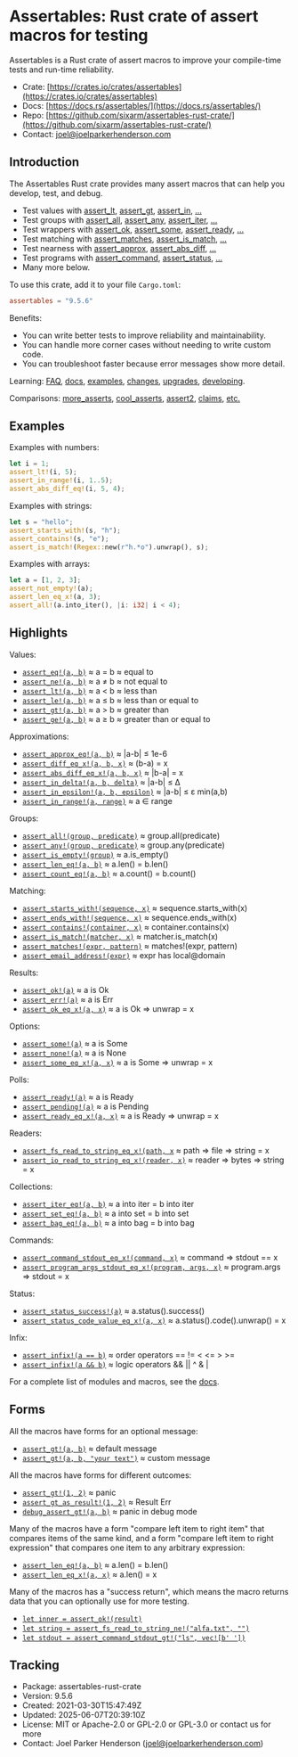 <!--
tags: #assert #assertion #rust #testing #macros #tdd #testdrivendevelopment
-->

# Assertables: Rust crate of assert macros for testing

Assertables is a Rust crate of assert macros to improve your compile-time tests and run-time reliability.

* Crate: [https://crates.io/crates/assertables](https://crates.io/crates/assertables)
* Docs: [https://docs.rs/assertables/](https://docs.rs/assertables/)
* Repo: [https://github.com/sixarm/assertables-rust-crate/](https://github.com/sixarm/assertables-rust-crate/)
* Contact: [joel@joelparkerhenderson.com](mailto:joel@joelparkerhenderson.com)

## Introduction

The Assertables Rust crate provides many assert macros
that can help you develop, test, and debug.

* Test values with
  [assert_lt](https://docs.rs/assertables/9.5.6/assertables/assert_lt),
  [assert_gt](https://docs.rs/assertables/9.5.6/assertables/assert_gt),
  [assert_in](https://docs.rs/assertables/9.5.6/assertables/assert_in),
  […](https://docs.rs/assertables)
* Test groups with
  [assert_all](https://docs.rs/assertables/9.5.6/assertables/assert_all),
  [assert_any](https://docs.rs/assertables/9.5.6/assertables/assert_any),
  [assert_iter](https://docs.rs/assertables/9.5.6/assertables/assert_iter),
  […](https://docs.rs/assertables)
* Test wrappers with
  [assert_ok](https://docs.rs/assertables/9.5.6/assertables/assert_ok),
  [assert_some](https://docs.rs/assertables/9.5.6/assertables/assert_some),
  [assert_ready](https://docs.rs/assertables/9.5.6/assertables/assert_ready),
  […](https://docs.rs/assertables)
* Test matching with
  [assert_matches](https://docs.rs/assertables/9.5.6/assertables/assert_matches),
  [assert_is_match](https://docs.rs/assertables/9.5.6/assertables/assert_is_match),
  […](https://docs.rs/assertables)
* Test nearness with
  [assert_approx](https://docs.rs/assertables/9.5.6/assertables/assert_approx),
  [assert_abs_diff](https://docs.rs/assertables/9.5.6/assertables/assert_abs_diff),
  […](https://docs.rs/assertables/)
* Test programs with
  [assert_command](https://docs.rs/assertables/9.5.6/assertables/assert_command),
  [assert_status](https://docs.rs/assertables/9.5.6/assertables/assert_staus),
  […](https://docs.rs/assertables)
* Many more below.

To use this crate, add it to your file `Cargo.toml`:

```toml
assertables = "9.5.6"
```

Benefits:

* You can write better tests to improve reliability and maintainability.
* You can handle more corner cases without needing to write custom code.
* You can troubleshoot faster because error messages show more detail.

Learning:
[FAQ](https://github.com/SixArm/assertables-rust-crate/tree/main/help/faq),
[docs](https://docs.rs/assertables/),
[examples](https://github.com/SixArm/assertables-rust-crate/blob/main/tests/examples/),
[changes](https://github.com/SixArm/assertables-rust-crate/tree/main/CHANGES.md),
[upgrades](https://github.com/SixArm/assertables-rust-crate/tree/main/help/upgrades/upgrade-from-version-8-to-9),
[developing](https://github.com/SixArm/assertables-rust-crate/tree/main/help/developing/).

Comparisons:
[more_asserts](https://github.com/SixArm/assertables-rust-crate/tree/main/help/comparisons/more_asserts),
[cool_asserts](https://github.com/SixArm/assertables-rust-crate/tree/main/help/comparisons/cool_asserts),
[assert2](https://github.com/SixArm/assertables-rust-crate/tree/main/help/comparisons/assert2),
[claims](https://github.com/SixArm/assertables-rust-crate/tree/main/help/comparisons/claims),
[etc.](https://github.com/SixArm/assertables-rust-crate/tree/main/help/comparisons)

## Examples

Examples with numbers:

```rust
let i = 1;
assert_lt!(i, 5);
assert_in_range!(i, 1..5);
assert_abs_diff_eq!(i, 5, 4);
```

Examples with strings:

```rust
let s = "hello";
assert_starts_with!(s, "h");
assert_contains!(s, "e");
assert_is_match!(Regex::new(r"h.*o").unwrap(), s);
```

Examples with arrays:

```rust
let a = [1, 2, 3];
assert_not_empty!(a);
assert_len_eq_x!(a, 3);
assert_all!(a.into_iter(), |i: i32| i < 4);
```

## Highlights

Values:

* [`assert_eq!(a, b)`](https://docs.rs/assertables/9.5.6/assertables/assert_eq) ≈ a = b ≈ equal to
* [`assert_ne!(a, b)`](https://docs.rs/assertables/9.5.6/assertables/assert_ne) ≈ a ≠ b ≈ not equal to
* [`assert_lt!(a, b)`](https://docs.rs/assertables/9.5.6/assertables/assert_lt) ≈ a < b ≈ less than
* [`assert_le!(a, b)`](https://docs.rs/assertables/9.5.6/assertables/assert_le) ≈ a ≤ b ≈ less than or equal to
* [`assert_gt!(a, b)`](https://docs.rs/assertables/9.5.6/assertables/assert_gt) ≈ a > b ≈ greater than
* [`assert_ge!(a, b)`](https://docs.rs/assertables/9.5.6/assertables/assert_ge) ≈ a ≥ b ≈ greater than or equal to

Approximations:

* [`assert_approx_eq!(a, b)`](https://docs.rs/assertables/9.5.6/assertables/assert_approx/assert_approx_eq) ≈ |a-b| ≤ 1e-6
* [`assert_diff_eq_x!(a, b, x)`](https://docs.rs/assertables/9.5.6/assertables/assert_diff/assert_diff_eq_x) ≈ (b-a) = x
* [`assert_abs_diff_eq_x!(a, b, x)`](https://docs.rs/assertables/9.5.6/assertables/assert_abs_diff/assert_abs_diff_eq_x) ≈ |b-a| = x
* [`assert_in_delta!(a, b, delta)`](https://docs.rs/assertables/9.5.6/assertables/assert_in/assert_in_delta) ≈ |a-b| ≤ Δ
* [`assert_in_epsilon!(a, b, epsilon)`](https://docs.rs/assertables/9.5.6/assertables/assert_in/assert_in_epsilon) ≈ |a-b| ≤ ε min(a,b)
* [`assert_in_range!(a, range)`](https://docs.rs/assertables/9.5.6/assertables/assert_in/assert_in_range) ≈ a ∈ range

Groups:

* [`assert_all!(group, predicate)`](https://docs.rs/assertables/9.5.6/assertables/assert_all) ≈ group.all(predicate)
* [`assert_any!(group, predicate)`](https://docs.rs/assertables/9.5.6/assertables/assert_any) ≈ group.any(predicate)
* [`assert_is_empty!(group)`](https://docs.rs/assertables/9.5.6/assertables/assert_is_empty/assert_is_empty) ≈ a.is_empty()
* [`assert_len_eq!(a, b)`](https://docs.rs/assertables/9.5.6/assertables/assert_len/assert_len_eq) ≈ a.len() = b.len()
* [`assert_count_eq!(a, b)`](https://docs.rs/assertables/9.5.6/assertables/assert_count/assert_count_eq) ≈ a.count() = b.count()

Matching:

* [`assert_starts_with!(sequence, x)`](https://docs.rs/assertables/9.5.6/assertables/assert_starts_with) ≈ sequence.starts_with(x)
* [`assert_ends_with!(sequence, x)`](https://docs.rs/assertables/9.5.6/assertables/assert_ends_with) ≈ sequence.ends_with(x)
* [`assert_contains!(container, x)`](https://docs.rs/assertables/9.5.6/assertables/assert_contains) ≈ container.contains(x)
* [`assert_is_match!(matcher, x)`](https://docs.rs/assertables/9.5.6/assertables/assert_is_match) ≈ matcher.is_match(x)
* [`assert_matches!(expr, pattern)`](https://docs.rs/assertables/9.5.6/assertables/assert_matches) ≈ matches!(expr, pattern)
* [`assert_email_address!(expr)`](https://docs.rs/assertables/9.5.6/assertables/assert_email_address) ≈ expr has local@domain

Results:

* [`assert_ok!(a)`](https://docs.rs/assertables/9.5.6/assertables/assert_ok) ≈ a is Ok
* [`assert_err!(a)`](https://docs.rs/assertables/9.5.6/assertables/assert_err) ≈ a is Err
* [`assert_ok_eq_x!(a, x)`](https://docs.rs/assertables/9.5.6/assertables/assert_ok/assert_ok_eq_x) ≈ a is Ok ⇒ unwrap = x

Options:

* [`assert_some!(a)`](https://docs.rs/assertables/9.5.6/assertables/assert_some) ≈ a is Some
* [`assert_none!(a)`](https://docs.rs/assertables/9.5.6/assertables/assert_none) ≈ a is None
* [`assert_some_eq_x!(a, x)`](https://docs.rs/assertables/9.5.6/assertables/assert_some/assert_some_eq_x) ≈ a is Some ⇒ unwrap = x

Polls:

* [`assert_ready!(a)`](https://docs.rs/assertables/9.5.6/assertables/assert_ready) ≈ a is Ready
* [`assert_pending!(a)`](https://docs.rs/assertables/9.5.6/assertables/assert_pending) ≈ a is Pending
* [`assert_ready_eq_x!(a, x)`](https://docs.rs/assertables/9.5.6/assertables/assert_ready/assert_ready_eq_x) ≈ a is Ready ⇒ unwrap = x

Readers:

* [`assert_fs_read_to_string_eq_x!(path, x`](https://docs.rs/assertables/9.5.6/assertables/assert_fs_read_to_string) ≈ path ⇒ file ⇒ string = x
* [`assert_io_read_to_string_eq_x!(reader, x)`](https://docs.rs/assertables/9.5.6/assertables/assert_io_read_to_string) ≈ reader ⇒ bytes ⇒ string = x

Collections:

* [`assert_iter_eq!(a, b)`](https://docs.rs/assertables/9.5.6/assertables/assert_iter) ≈ a into iter = b into iter
* [`assert_set_eq!(a, b)`](https://docs.rs/assertables/9.5.6/assertables/assert_set) ≈ a into set = b into set
* [`assert_bag_eq!(a, b)`](https://docs.rs/assertables/9.5.6/assertables/assert_bag) ≈ a into bag = b into bag

Commands:

* [`assert_command_stdout_eq_x!(command, x)`](https://docs.rs/assertables/9.5.6/assertables/assert_command) ≈ command ⇒ stdout == x
* [`assert_program_args_stdout_eq_x!(program, args, x)`](https://docs.rs/assertables/9.5.6/assertables/assert_program_args) ≈ program.args ⇒ stdout = x

Status:

* [`assert_status_success!(a)`](https://docs.rs/assertables/9.5.6/assertables/assert_status/assert_status_success) ≈ a.status().success()
* [`assert_status_code_value_eq_x!(a, x)`](https://docs.rs/assertables/9.5.6/assertables/assert_status/assert_status_code_value_eq_x) ≈ a.status().code().unwrap() = x

Infix:

* [`assert_infix!(a == b)`](https://docs.rs/assertables/9.5.6/assertables/assert_infix) ≈ order operators == != < <= > >=
* [`assert_infix!(a && b)`](https://docs.rs/assertables/9.5.6/assertables/assert_infix) ≈ logic operators && || ^ & |

For a complete list of modules and macros, see the [docs](https://docs.rs/assertables/).


## Forms

All the macros have forms for an optional message:

* [`assert_gt!(a, b)`](https://docs.rs/assertables/9.5.6/assertables/macro.assert_gt.html) ≈ default message
* [`assert_gt!(a, b, "your text")`](https://docs.rs/assertables/9.5.6/assertables/macro.assert_gt.html) ≈ custom message

All the macros have forms for different outcomes:

* [`assert_gt!(1, 2)`](https://docs.rs/assertables/9.5.6/assertables/macro.assert_gt.html) ≈ panic
* [`assert_gt_as_result!(1, 2)`](https://docs.rs/assertables/9.5.6/assertables/macro.assert_gt_as_result.html) ≈  Result Err
* [`debug_assert_gt!(a, b)`](https://docs.rs/assertables/9.5.6/assertables/macro.debug_assert_gt.html) ≈ panic in debug mode

Many of the macros have a form "compare left item to right item" that compares
items of the same kind, and a form "compare left item to right expression" that
compares one item to any arbitrary expression:

* [`assert_len_eq!(a, b)`](https://docs.rs/assertables/9.5.6/assertables/macro.assert_ok_eq.html) ≈ a.len() = b.len()
* [`assert_len_eq_x!(a, x)`](https://docs.rs/assertables/9.5.6/assertables/macro.assert_ok_eq_x.html) ≈ a.len() = x

Many of the macros has a "success return", which means the macro returns data that you can optionally use for more testing.

* [`let inner = assert_ok!(result)`](https://docs.rs/assertables/9.5.6/assertables/macro.assert_ok.html)
* [`let string = assert_fs_read_to_string_ne!("alfa.txt", "")`](https://docs.rs/assertables/9.5.6/assertables/macro.assert_fs_read_to_string_ne.html)
* [`let stdout = assert_command_stdout_gt!("ls", vec![b' '])`](https://docs.rs/assertables/9.5.6/assertables/macro.assert_command_stdout_gt.html)


## Tracking

* Package: assertables-rust-crate
* Version: 9.5.6
* Created: 2021-03-30T15:47:49Z
* Updated: 2025-06-07T20:39:10Z
* License: MIT or Apache-2.0 or GPL-2.0 or GPL-3.0 or contact us for more
* Contact: Joel Parker Henderson (joel@joelparkerhenderson.com)
